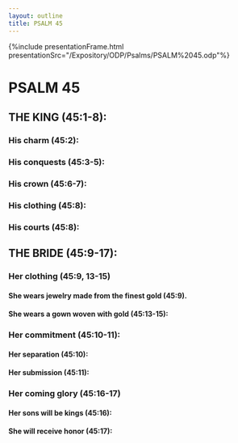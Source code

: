 ```yaml
---
layout: outline
title: PSALM 45
---
```

{%include presentationFrame.html presentationSrc="/Expository/ODP/Psalms/PSALM%2045.odp"%}

# PSALM 45 
## THE KING (45:1-8): 
###  His charm (45:2): 
###  His conquests (45:3-5): 
###  His crown (45:6-7): 
###  His clothing (45:8): 
###  His courts (45:8): 
## THE BRIDE (45:9-17): 
###  Her clothing (45:9, 13-15) 
####  She wears jewelry made from the finest gold (45:9). 
####  She wears a gown woven with gold (45:13-15): 
###  Her commitment (45:10-11): 
####  Her separation (45:10): 
####  Her submission (45:11): 
###  Her coming glory (45:16-17) 
####  Her sons will be kings (45:16): 
####  She will receive honor (45:17): 
